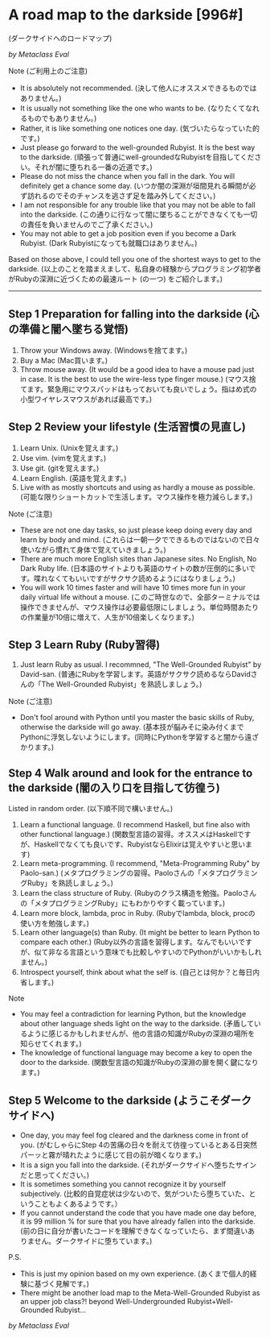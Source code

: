 
# A road map to the darkside [996#]

(ダークサイドへのロードマップ)

*by Metaclass Eval*

Note (ご利用上のご注意)
* It is absolutely not recommended. (決して他人にオススメできるものではありません。)
* It is usually not something like the one who wants to be. (なりたくてなれるものでもありません。)
* Rather, it is like something one notices one day. (気づいたらなっていた的です。)
* Just please go forward to the well-grounded Rubyist. It is the best way to the darkside. (頑張って普通にwell-groundedなRubyistを目指してください。それが闇に堕ちれる一番の近道です。)
* Please do not miss the chance when you fall in the dark. You will definitely get a chance some day. (いつか闇の深淵が垣間見れる瞬間が必ず訪れるのでそのチャンスを逃さず足を踏み外してください。)
* I am not responsible for any trouble like that you may not be able to fall into the darkside. (この通りに行なって闇に墜ちることができなくても一切の責任を負いませんのでご了承ください。)
* You may not able to get a job position even if you become a Dark Rubyist. (Dark Rubyistになっても就職口はありません。)

Based on those above, I could tell you one of the shortest ways to get to the darkside. (以上のことを踏まえまして、私自身の経験からプログラミング初学者がRubyの深淵に近づくための最速ルート (の一つ) をご紹介します。)

----

## Step 1 Preparation for falling into the darkside (心の準備と闇へ墜ちる覚悟)

1. Throw your Windows away. (Windowsを捨てます。)
2. Buy a Mac (Mac買います。)
3. Throw mouse away. (It would be a good idea to have a mouse pad just in case. It is the best to use the wire-less type finger mouse.) (マウス捨てます。緊急用にマウスパッドはもっておいても良いでしょう。指はめ式の小型ワイヤレスマウスがあれば最高です。)

## Step 2 Review your lifestyle (生活習慣の見直し)

1. Learn Unix. (Unixを覚えます。)
2. Use vim. (vimを覚えます。)
3. Use git. (gitを覚えます。)
4. Learn English. (英語を覚えます。)
5. Live with as mostly shortcuts and using as hardly a mouse as possible. (可能な限りショートカットで生活します。マウス操作を極力減らします。)

Note (ご注意)
* These are not one day tasks, so just please keep doing every day and learn by body and mind. (これらは一朝一夕でできるものではないので日々使いながら慣れて身体で覚えていきましょう。)
* There are much more English sites than Japanese sites. No English, No Dark Ruby life. (日本語のサイトよりも英語のサイトの数が圧倒的に多いです。喋れなくてもいいですがサクサク読めるようにはなりましょう。)
* You will work 10 times faster and will have 10 times more fun in your daily virtual life without a mouse. (このご時世なので、全部ターミナルでは操作できませんが、マウス操作は必要最低限にしましょう。単位時間あたりの作業量が10倍に増えて、人生が10倍楽しくなります。)

## Step 3 Learn Ruby (Ruby習得)

1. Just learn Ruby as usual. I recommned, "The Well-Grounded Rubyist" by David-san. (普通にRubyを学習します。英語がサクサク読めるならDavidさんの「The Well-Grounded Rubyist」を熟読しましょう。)

Note (ご注意)
* Don't fool around with Python until you master the basic skills of Ruby, otherwise the darkside will go away. (基本技が脳みそに染み付くまでPythonに浮気しないようにします。(同時にPythonを学習すると闇から遠ざかります。)

## Step 4 Walk around and look for the entrance to the darkside (闇の入り口を目指して彷徨う)

Listed in random order. (以下順不同で構いません。)

1. Learn a functional language. (I recommend Haskell, but fine also with other functional language.) (関数型言語の習得。オススメはHaskellですが、Haskellでなくても良いです、RubyistならElixirは覚えやすいと思います)
2. Learn meta-programming. (I recommend, "Meta-Programming Ruby" by Paolo-san.) (メタプログラミングの習得。Paoloさんの「メタプログラミングRuby」を熟読しましょう。)
3. Learn the class structure of Ruby. (Rubyのクラス構造を勉強。Paoloさんの「メタプログラミングRuby」にもわかりやすく載っています。)
4. Learn more block, lambda, proc in Ruby. (Rubyでlambda, block, procの使い方を勉強します。)
5. Learn other language(s) than Ruby. (It might be better to learn Python to compare each other.) (Ruby以外の言語を習得します。なんでもいいですが、似て非なる言語という意味でも比較しやすいのでPythonがいいかもしれません。)
6. Introspect yourself, think about what the self is. (自己とは何か？と毎日内省します。)

Note
* You may feel a contradiction for learning Python, but the knowledge about other language sheds light on the way to the darkside. (矛盾しているように感じるかもしれませんが、他の言語の知識がRubyの深淵の場所を知らせてくれます。)
* The knowledge of functional language may become a key to open the door to the darkside. (関数型言語の知識がRubyの深淵の扉を開く鍵になります。)

## Step 5 Welcome to the darkside (ようこそダークサイドへ)

* One day, you may feel fog cleared and the darkness come in front of you. (がむしゃらにStep 4の苦痛の日々を耐えて彷徨っているとある日突然パーッと霧が晴れたように感じて目の前が暗くなります。)
* It is a sign you fall into the darkside. (それがダークサイドへ堕ちたサインだと思ってください。)
* It is sometimes something you cannot recognize it by yourself subjectively. (比較的自覚症状は少ないので、気がついたら堕ちていた、ということもよくあるようです。）
* If you cannot understand the code that you have made one day before, it is 99 million % for sure that you have already fallen into the darkside. (前の日に自分が書いたコードを理解できなくなっていたら、まず間違いありません。ダークサイドに堕ちています。)

P.S.
* This is just my opinion based on my own experience. (あくまで個人的経験に基づく見解です。)
* There might be another load map to the Meta-Well-Grounded Rubyist as an upper job class?! beyond Well-Undergrounded Rubyist+Well-Grounded Rubyist...

*by Metaclass Eval*

